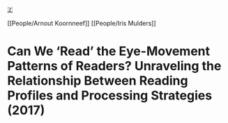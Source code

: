 [🇿](zotero://select/library/items/BM9S54L5)

[[People/Arnout Koornneef]] [[People/Iris Mulders]] 
# Can We ‘Read’ the Eye-Movement Patterns of Readers? Unraveling the Relationship Between Reading Profiles and Processing Strategies (2017)

